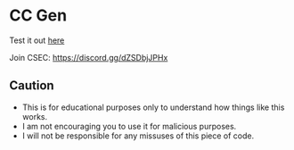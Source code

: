 # CC Gen
Test it out [here](https://htmlpreview.github.io/?https://raw.githubusercontent.com/lilmond/CC_Gen/main/index.html)

Join CSEC: https://discord.gg/dZSDbjJPHx

## Caution
- This is for educational purposes only to understand how things like this works.
- I am not encouraging you to use it for malicious purposes.
- I will not be responsible for any missuses of this piece of code.
